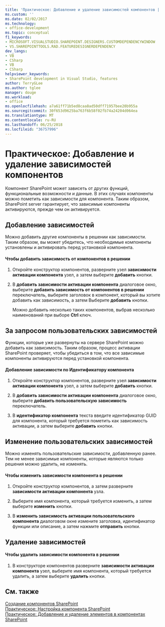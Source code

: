 ```yaml
---
title: 'Практическое: Добавление и удаление зависимостей компонентов | Документация Майкрософт'
ms.custom: ''
ms.date: 02/02/2017
ms.technology:
- office-development
ms.topic: conceptual
f1_keywords:
- MICROSOFT.VISUALSTUDIO.SHAREPOINT.DESIGNERS.CUSTOMDEPENDENCYWINDOW
- VS.SHAREPOINTTOOLS.RAD.FEATUREDESIGNERDEPENDENCY
dev_langs:
- VB
- CSharp
- VB
- CSharp
helpviewer_keywords:
- SharePoint development in Visual Studio, features
author: TerryGLee
ms.author: tglee
manager: douge
ms.workload:
- office
ms.openlocfilehash: a7a61ff71b5ed8caa8ad50dff71957bee20b955a
ms.sourcegitcommit: 30f653d9625ba763f6b58f02fb74a24204d064ea
ms.translationtype: MT
ms.contentlocale: ru-RU
ms.lasthandoff: 06/25/2018
ms.locfileid: "36757996"
---
```

# <a name="how-to-add-and-remove-feature-dependencies"></a>Практическое: Добавление и удаление зависимостей компонентов
  Компонент SharePoint может зависеть от других функций, функциональные возможности и данные. В этих случаях компоненты можно пометить как зависимости для компонента. Таким образом, SharePoint server гарантирует, что зависимые компоненты активируются, прежде чем он активируется.  
  
## <a name="add-dependencies"></a>Добавление зависимостей  
 Можно добавить другие компоненты в решении как зависимости. Таким образом, вы может убедитесь, что необходимые компоненты установлены и активировать перед установкой компонента.  
  
#### <a name="to-add-a-dependency-on-a-feature-in-the-solution"></a>Чтобы добавить зависимость от компонентов в решении
  
1.  Откройте конструктор компонентов, разверните узел **зависимости активации компонента** узел, а затем выберите **добавить** кнопки.  
  
2.  В **добавить зависимости активации компонента** диалоговое окно, выберите **добавить зависимость от компонентов в решении** переключатель, выберите заголовок в компонент, который вы хотите добавить как зависимость, а затем Выберите **добавить** кнопки.  
  
     Можно добавить несколько таких компонентов, выбрав несколько наименований при выборе **Ctrl** ключ.  
  
## <a name="addi-custom-dependencies"></a>За запросом пользовательских зависимостей  
 Функции, которые уже развернуты на сервере SharePoint можно добавить как зависимость. Таким образом, процесс активации SharePoint проверяет, чтобы убедиться в том, что все зависимые компоненты активируются перед установкой компонента.  
  
#### <a name="to-add-a-dependency-by-the-feature-id"></a>Добавление зависимости по Идентификатору компонента
  
1.  Откройте конструктор компонентов, разверните узел **зависимости активации компонента** узел, а затем выберите **добавить** кнопки.  
  
2.  В **добавить зависимости активации компонента** диалоговое окно, выберите **добавить пользовательскую зависимость** переключатель.  
  
3.  В **идентификатор компонента** текста введите идентификатор GUID для компонента, который требуется пометить как зависимость активации, а затем выберите **добавить** кнопки.  
  
## <a name="edit-custom-dependencies"></a>Изменение пользовательских зависимостей  
 Можно изменять пользовательские зависимости, добавленную ранее. Тем не менее зависимые компоненты, которые являются только решения можно удалить, не изменять.  
  
#### <a name="to-change-a-dependency-on-a-feature-in-the-solution"></a>Чтобы изменить зависимости компонента в решении
  
1.  Откройте конструктор компонентов, а затем разверните **зависимости активации компонента** узла.  
  
2.  Выберите имя компонента, который требуется изменить, а затем выберите **изменить** кнопки.  
  
3.  В **изменить зависимость активации пользовательского компонента** диалоговом окне измените заголовка, идентификатор функции или описание, а затем нажмите **отправить** кнопки.  
  
## <a name="remove-dependencies"></a>Удаление зависимостей  
  
#### <a name="to-remove-a-dependency-on-a-feature-in-the-solution"></a>Чтобы удалить зависимости компонента в решении
  
1.  В конструкторе компонентов разверните **зависимости активации компонента** узел, выберите имя компонента, который требуется удалить, а затем выберите **удалить** кнопки.  
  
## <a name="see-also"></a>См. также
 [Создание компонентов SharePoint](../sharepoint/creating-sharepoint-features.md)   
 [Практическое: Настройка компонента SharePoint](../sharepoint/how-to-customize-a-sharepoint-feature.md)   
 [Практическое: Добавление и удаление элементов в компонентах SharePoint](../sharepoint/how-to-add-and-remove-items-to-sharepoint-features.md)  
  
